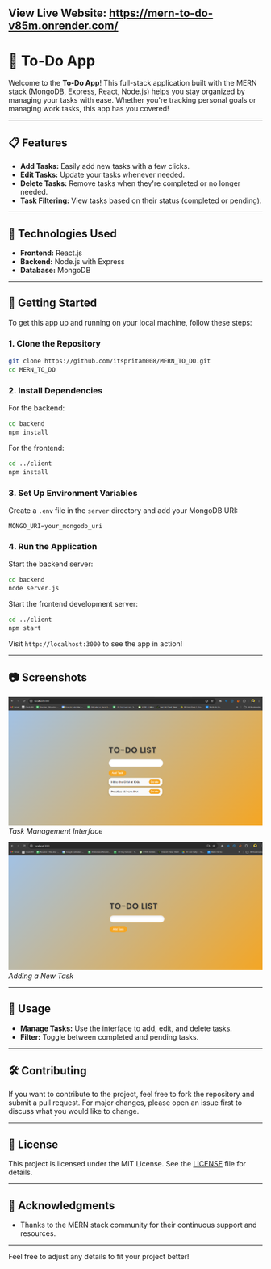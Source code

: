 View Live Website: https://mern-to-do-v85m.onrender.com/
---
# 🚀 **To-Do App** 

Welcome to the **To-Do App**! This full-stack application built with the MERN stack (MongoDB, Express, React, Node.js) helps you stay organized by managing your tasks with ease. Whether you're tracking personal goals or managing work tasks, this app has you covered!

---

## 📋 **Features**

- **Add Tasks:** Easily add new tasks with a few clicks.
- **Edit Tasks:** Update your tasks whenever needed.
- **Delete Tasks:** Remove tasks when they're completed or no longer needed.
- **Task Filtering:** View tasks based on their status (completed or pending).

---

## 🔧 **Technologies Used**

- **Frontend:** React.js
- **Backend:** Node.js with Express
- **Database:** MongoDB

---

## 🚀 **Getting Started**

To get this app up and running on your local machine, follow these steps:

### 1. Clone the Repository

```bash
git clone https://github.com/itspritam008/MERN_TO_DO.git
cd MERN_TO_DO
```

### 2. Install Dependencies

For the backend:

```bash
cd backend
npm install
```

For the frontend:

```bash
cd ../client
npm install
```

### 3. Set Up Environment Variables

Create a `.env` file in the `server` directory and add your MongoDB URI:

```
MONGO_URI=your_mongodb_uri
```

### 4. Run the Application

Start the backend server:

```bash
cd backend
node server.js
```

Start the frontend development server:

```bash
cd ../client
npm start
```

Visit `http://localhost:3000` to see the app in action!

---

## 📷 **Screenshots**

![Task Management](./client/src/assets/screenshot1.png)
*Task Management Interface*

![Add Task](./client/src/assets/screenshot2.png)
*Adding a New Task*

---

## 📝 **Usage**

- **Manage Tasks:** Use the interface to add, edit, and delete tasks.
- **Filter:** Toggle between completed and pending tasks.

---

## 🛠️ **Contributing**

If you want to contribute to the project, feel free to fork the repository and submit a pull request. For major changes, please open an issue first to discuss what you would like to change.

---

## 📄 **License**

This project is licensed under the MIT License. See the [LICENSE](./LICENSE) file for details.

---

## 🤝 **Acknowledgments**

- Thanks to the MERN stack community for their continuous support and resources.

---

Feel free to adjust any details to fit your project better!
